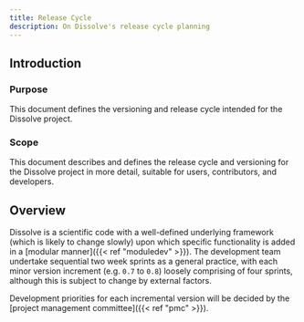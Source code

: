 ```yaml
---
title: Release Cycle
description: On Dissolve's release cycle planning
---
```


## Introduction

### Purpose
This document defines the versioning and release cycle intended for the Dissolve project.

### Scope
This document describes and defines the release cycle and versioning for the Dissolve project in more detail, suitable for users, contributors, and developers.

## Overview

Dissolve is a scientific code with a well-defined underlying framework (which is likely to change slowly) upon which specific functionality is added in a [modular manner]({{< ref "moduledev" >}}). The development team undertake sequential two week sprints as a general practice, with each minor version increment (e.g. `0.7` to `0.8`) loosely comprising of four sprints, although this is subject to change by external factors.

Development priorities for each incremental version will be decided by the [project management committee]({{< ref "pmc" >}}).

